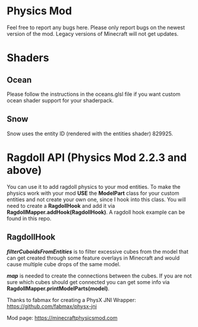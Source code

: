 # Physics Mod
Feel free to report any bugs here. Please only report bugs on the newest version of the mod. Legacy versions of Minecraft will not get updates.

# Shaders

## Ocean
Please follow the instructions in the oceans.glsl file if you want custom ocean shader support for your shaderpack.

## Snow
Snow uses the entity ID (rendered with the entities shader) 829925.

# Ragdoll API (Physics Mod 2.2.3 and above)
You can use it to add ragdoll physics to your mod entities. To make the physics work with your mod __USE__ the __ModelPart__ class for your custom entities and not create your own one, since I hook into this class.
You will need to create a __RagdollHook__ and add it via __RagdollMapper.addHook(RagdollHook)__. A ragdoll hook example can be found in this repo. 

## RagdollHook
***filterCuboidsFromEntities*** is to filter excessive cubes from the model that can get created through some feature overlays in Minecraft and would cause multiple cube drops of the same model.

***map*** is needed to create the connections between the cubes. If you are not sure which cubes should get connected you can get some info via __RagdollMapper.printModelParts(model)__.

Thanks to fabmax for creating a PhysX JNI Wrapper: https://github.com/fabmax/physx-jni

Mod page: https://minecraftphysicsmod.com

